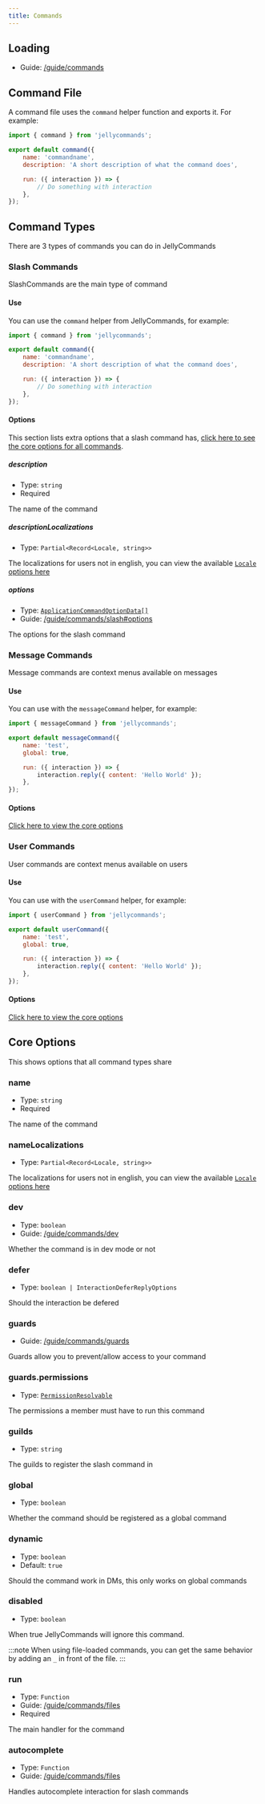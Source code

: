 ```yaml
---
title: Commands
---
```


## Loading

-   Guide: [/guide/commands](/guide/commands/files)

## Command File

A command file uses the `command` helper function and exports it. For example:

```js
import { command } from 'jellycommands';

export default command({
	name: 'commandname',
	description: 'A short description of what the command does',

	run: ({ interaction }) => {
		// Do something with interaction
	},
});
```

## Command Types

There are 3 types of commands you can do in JellyCommands

### Slash Commands

SlashCommands are the main type of command

#### Use

You can use the `command` helper from JellyCommands, for example:

```js
import { command } from 'jellycommands';

export default command({
	name: 'commandname',
	description: 'A short description of what the command does',

	run: ({ interaction }) => {
		// Do something with interaction
	},
});
```

#### Options

This section lists extra options that a slash command has, [click here to see the core options for all commands](#core-options).

##### description

-   Type: `string`
-   Required

The name of the command

##### descriptionLocalizations

-   Type: `Partial<Record<Locale, string>>`

The localizations for users not in english, you can view the available [`Locale` options here](https://discord.js.org/#/docs/discord.js/main/typedef/Locale)

##### options

-   Type: [`ApplicationCommandOptionData[]`](https://discord.js.org/#/docs/discord.js/main/typedef/ApplicationCommandOption)
-   Guide: [/guide/commands/slash#options](/guide/commands/slash#options)

The options for the slash command

<!-- TODO document autocomplete -->

### Message Commands

Message commands are context menus available on messages

#### Use

You can use with the `messageCommand` helper, for example:

```js
import { messageCommand } from 'jellycommands';

export default messageCommand({
	name: 'test',
	global: true,

	run: ({ interaction }) => {
		interaction.reply({ content: 'Hello World' });
	},
});
```

#### Options

[Click here to view the core options](#core-options)

### User Commands

User commands are context menus available on users

#### Use

You can use with the `userCommand` helper, for example:

```js
import { userCommand } from 'jellycommands';

export default userCommand({
	name: 'test',
	global: true,

	run: ({ interaction }) => {
		interaction.reply({ content: 'Hello World' });
	},
});
```

#### Options

[Click here to view the core options](#core-options)

## Core Options

This shows options that all command types share

### name

-   Type: `string`
-   Required

The name of the command

### nameLocalizations

-   Type: `Partial<Record<Locale, string>>`

The localizations for users not in english, you can view the available [`Locale` options here](https://discord.js.org/#/docs/discord.js/main/typedef/Locale)

### dev

-   Type: `boolean`
-   Guide: [/guide/commands/dev](/guide/commands/dev)

Whether the command is in dev mode or not

### defer

-   Type: `boolean | InteractionDeferReplyOptions`

Should the interaction be defered

### guards

-   Guide: [/guide/commands/guards](/guide/commands/guards)

Guards allow you to prevent/allow access to your command

### guards.permissions

-   Type: [`PermissionResolvable`](https://discord.js.org/#/docs/discord.js/main/typedef/PermissionResolvable)

The permissions a member must have to run this command

### guilds

-   Type: `string`

The guilds to register the slash command in

### global

-   Type: `boolean`

Whether the command should be registered as a global command

### dynamic

-   Type: `boolean`
-   Default: `true`

Should the command work in DMs, this only works on global commands

### disabled

-   Type: `boolean`

When true JellyCommands will ignore this command.

:::note
When using file-loaded commands, you can get the same behavior by adding an `_` in front of the file.
:::

### run

-   Type: `Function`
-   Guide: [/guide/commands/files](/guide/commands/files)
-   Required

The main handler for the command

### autocomplete

-   Type: `Function`
-   Guide: [/guide/commands/files](/guide/commands/files)

Handles autocomplete interaction for slash commands
